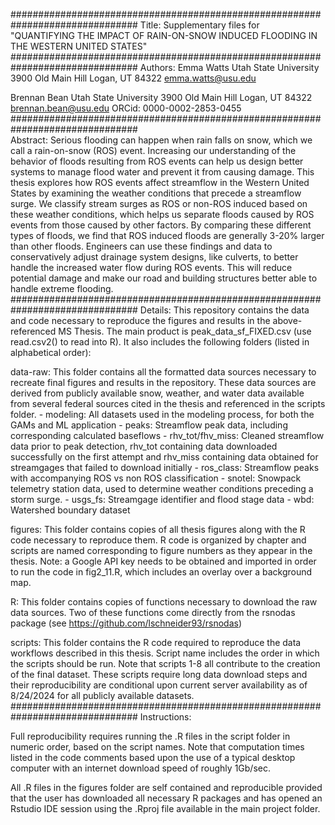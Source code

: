###############################################################################
Title:
  Supplementary files for "QUANTIFYING THE IMPACT OF RAIN-ON-SNOW INDUCED 
  FLOODING IN THE WESTERN UNITED STATES"
###############################################################################
Authors: 
  Emma Watts
  Utah State University
  3900 Old Main Hill
  Logan, UT 84322
  emma.watts@usu.edu

  Brennan Bean 
  Utah State University
  3900 Old Main Hill
  Logan, UT 84322
  brennan.bean@usu.edu
  ORCid: 0000-0002-2853-0455
###############################################################################  
Abstract:
  Serious flooding can happen when rain falls on snow, which we call a 
  rain-on-snow (ROS) event. Increasing our understanding of the behavior of 
  floods resulting from ROS events can help us design better systems to manage 
  flood water and prevent it from causing damage. This thesis explores how ROS 
  events affect streamflow in the Western United States by examining the 
  weather conditions that precede a streamflow surge. We classify stream surges 
  as ROS or non-ROS induced based on these weather conditions, which helps us 
  separate floods caused by ROS events from those caused by other factors. By 
  comparing these different types of floods, we find that ROS induced floods 
  are generally 3-20\% larger than other floods. Engineers can use these 
  findings and data to conservatively adjust drainage system designs, like 
  culverts, to better handle the increased water flow during ROS events. This 
  will reduce potential damage and make our road and building structures 
  better able to handle extreme flooding.
###############################################################################
Details:
  This repository contains the data and code necessary to reproduce the figures 
  and results in the above-referenced MS Thesis. The main product is 
  peak_data_sf_FIXED.csv (use read.csv2() to read into R). It also includes 
  the following folders (listed in alphabetical order):

  data-raw: 
    This folder contains all the formatted data sources necessary to recreate
    final figures and results in the repository. These data sources are 
    derived from publicly available snow, weather, and water data available
    from several federal sources cited in the thesis and referenced in the 
    scripts folder. 
    - modeling: All datasets used in the modeling process, for both the GAMs
	      and ML application
    - peaks: Streamflow peak data, including corresponding calculated 
	      baseflows
    - rhv_tot/fhv_miss: Cleaned streamflow data prior to peak detection, 
	      rhv_tot containing data downloaded successfully on the first attempt 
	      and rhv_miss containing data obtained for streamgages that failed 
	      to download initially
    - ros_class: Streamflow peaks with accompanying ROS vs non ROS 
	      classification
    - snotel: Snowpack telemetry station data, used to determine weather 
	      conditions preceding a storm surge. 
    - usgs_fs: Streamgage identifier and flood stage data
    - wbd: Watershed boundary dataset

  figures:
    This folder contains copies of all thesis figures along with the R code 
    necessary to reproduce them. R code is organized by chapter and scripts
    are named corresponding to figure numbers as they appear in the thesis. 
    Note: a Google API key needs to be obtained and imported in order to run 
    the code in fig2_11.R, which includes an overlay over a background map.

  R: 
    This folder contains copies of functions necessary to download the raw 
    data sources. Two of these functions come directly from the 
    rsnodas package (see https://github.com/lschneider93/rsnodas)

  scripts: 
     This folder contains the R code required to reproduce the data workflows 
     described in this thesis. Script name includes the order in which the 
     scripts should be run. Note that scripts 1-8 all contribute to the 
     creation of the final dataset. These scripts require long data download
     steps and their reproducibility are conditional upon current server
     availability as of 8/24/2024 for all publicly available datasets. 
###############################################################################
Instructions:

  Full reproducibility requires running the .R files in the script folder in 
  numeric order, based on the script names. Note that computation times listed 
  in the code comments based upon the use of a typical desktop computer with 
  an internet download speed of roughly 1Gb/sec. 

  All .R files in the figures folder are self contained and reproducible 
  provided that the user has downloaded all necessary R packages and has 
  opened an Rstudio IDE session using the .Rproj file available in the main 
  project folder. 
